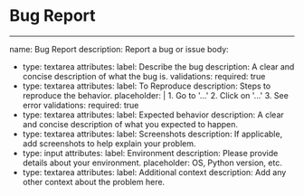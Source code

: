 # Bug Report

---
name: Bug Report
description: Report a bug or issue
body:
- type: textarea
  attributes:
    label: Describe the bug
    description: A clear and concise description of what the bug is.
  validations:
    required: true
- type: textarea
  attributes:
    label: To Reproduce
    description: Steps to reproduce the behavior.
    placeholder: |
      1. Go to '...'
      2. Click on '...'
      3. See error
  validations:
    required: true
- type: textarea
  attributes:
    label: Expected behavior
    description: A clear and concise description of what you expected to happen.
- type: textarea
  attributes:
    label: Screenshots
    description: If applicable, add screenshots to help explain your problem.
- type: input
  attributes:
    label: Environment
    description: Please provide details about your environment.
    placeholder: OS, Python version, etc.
- type: textarea
  attributes:
    label: Additional context
    description: Add any other context about the problem here.
